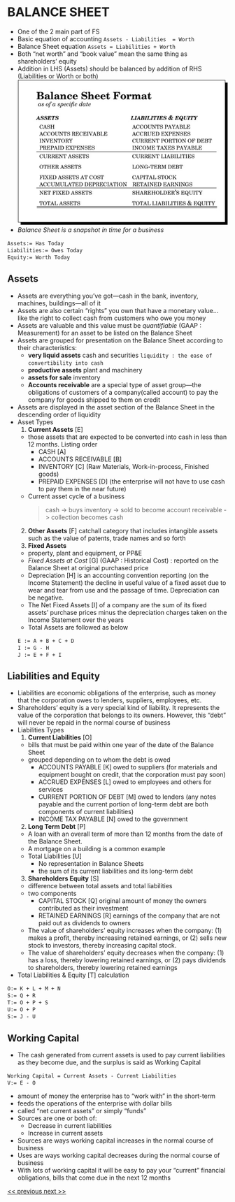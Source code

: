 # BALANCE SHEET

- One of the 2 main part of FS
- Basic equation of accounting
  ` Assets - Liabilities  = Worth `
- Balance Sheet equation
  ` Assets = Liabilities + Worth `
- Both “net worth” and “book value” mean the same thing as shareholders’ equity
- Addition in LHS (Assets) should be balanced by addition of RHS (Liabilities or Worth or both) ![Balance Sheet equation](img2.jpg)
- *Balance Sheet is a snapshot in time for a business*
```
Assets:= Has Today
Liabilities:= Owes Today
Equity:= Worth Today
```

## Assets
- Assets are everything you’ve got—cash in the bank, inventory, machines, buildings—all of it
- Assets are also certain “rights” you own that have a monetary value…like the right to collect cash from customers who owe you money
- Assets are valuable and this value must be *quantifiable* (GAAP : Measurement) for an asset to be listed on the Balance Sheet
- Assets are grouped for presentation on the Balance Sheet according to their characteristics:
  - **very liquid assets** cash and securities
  `liquidity : the ease of convertibility into cash`
  - **productive assets** plant and machinery
  - **assets for sale** inventory
  - **Accounts receivable** are a special type of asset group—the obligations of customers of a company(called account) to pay the company for goods shipped to them on credit
- Assets are displayed in the asset section of the Balance Sheet in the descending order of liquidity
- Asset Types
  1. **Current Assets** [E]
  -  those assets that are expected to be converted into cash in less than 12 months. Listing order
      - CASH [A]
      - ACCOUNTS RECEIVABLE [B]
      - INVENTORY [C] (Raw Materials, Work-in-process, Finished goods)
      - PREPAID EXPENSES [D] (the enterprise will not have to use cash to pay them in the near future)
  - Current asset cycle of a business
    > cash -> buys inventory -> sold to become account receivable -> collection becomes cash
  2. **Other Assets** [F] catchall category that includes intangible assets such as the value of patents, trade names and so forth
  3. **Fixed Assets**
  - property, plant and equipment, or PP&E
  - *Fixed Assets at Cost* [G] (GAAP : Historical Cost) : reported on the Balance Sheet at original purchased price
  - Depreciation [H] is an accounting convention reporting (on the Income Statement) the decline in useful value of a fixed asset due to wear and tear from use and the passage of time. Depreciation can be negative.
  - The Net Fixed Assets [I] of a company are the sum of its fixed assets’ purchase prices minus the depreciation charges taken on the Income Statement over the years
  - Total Assets are followed as below
  ```
  E := A + B + C + D
  I := G - H
  J := E + F + I
  ```

## Liabilities and Equity
- Liabilities are economic obligations of the enterprise, such as money that the corporation owes to lenders, suppliers, employees, etc.
- Shareholders’ equity is a very special kind of liability. It represents the value of the corporation that belongs to its owners. However, this “debt” will never be repaid in the normal course of business
- Liabilities Types
  1. **Current Liabilities** [O]
  - bills that must be paid within one year of the date of the Balance Sheet
  - grouped depending on to whom the debt is owed
    - ACCOUNTS PAYABLE [K] owed to suppliers (for materials and equipment bought on credit, that the corporation must pay soon)
    - ACCRUED EXPENSES [L] owed to employees and others for services
    - CURRENT PORTION OF DEBT [M] owed to lenders (any notes payable and the current portion of long-term debt are both components of current liabilities)
    - INCOME TAX PAYABLE [N] owed to the government
  2. **Long Term Debt** [P]
  - A loan with an overall term of more than 12 months from the date of the Balance Sheet.
  - A mortgage on a building is a common example
  - Total Liabilities [U]
    - No representation in Balance Sheets
    - the sum of its current liabilities and its long-term debt
  3. **Shareholders Equity** [S]
  - difference between total assets and total liabilities
  - two components
    - CAPITAL STOCK [Q] original amount of money the owners contributed as their investment
    - RETAINED EARNINGS [R] earnings of the company that are not paid out as dividends to owners
  - The value of shareholders’ equity increases when the company: (1) makes a profit, thereby increasing retained earnings, or (2) sells new stock to investors, thereby increasing capital stock.
  - The value of shareholders’ equity decreases when the company: (1) has a loss, thereby lowering retained earnings, or (2) pays dividends to shareholders, thereby lowering retained earnings
- Total Liabilities & Equity [T] calculation
```
O:= K + L + M + N
S:= Q + R
T:= O + P + S
U:= O + P
S:= J - U
```

## Working Capital
- The cash generated from current assets is used to pay current liabilities as they become due, and the surplus is said as Working Capital
```
Working Capital = Current Assets - Current Liabilities
V:= E - O
```
- amount of money the enterprise has to “work with” in the short-term
- feeds the operations of the enterprise with dollar bills
- called “net current assets” or simply “funds”
- Sources are one or both of:
  - Decrease in current liabilities
  - Increase in current assets
- Sources are ways working capital increases in the normal course of business
- Uses are ways working capital decreases during the normal course of business
- With lots of working capital it will be easy to pay your “current” financial obligations, bills that come due in the next 12 months


[<< previous](chapter-1.md "Twelve Basic Principles")[ next >>](chapter-3.md "The Income Statement")
